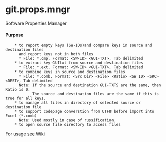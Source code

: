 git.props.mngr
==============

Software Properties Manager

#### Purpose
```
    * to report empty keys (SW-IDs)and compare keys in source and destination files
      and report keys not in both files
      * File: *.cmp, Format: <SW-ID> <GUI-TXT>, Tab delimited
    * to extract key-GUItxt from source and destination files
      * File: *.ext, Format: <SW-ID> <GUI-TXT>, Tab delimited
    * to combine keys in source and destination files
      * File: *.comb, Format: <Src Dir> <File> <Ratio> <SW ID> <SRC> <DEST>, Tab delimited
      Note: If the source and destination GUI-TXTS are the same, then Ratio is 0.
            The source and destination files are the same if this is true for all keys.
    * to manage all files in directory of selected source or destination file
    * to support codepage converstion from UTF8 before import into Excel (*.comb)
      Note: Used mostly in case of russification.
    * to open source file directory to access files
```
For usage [see Wiki](https://github.com/sasokuncic/git.props.mngr/wiki/1.-Usage)
